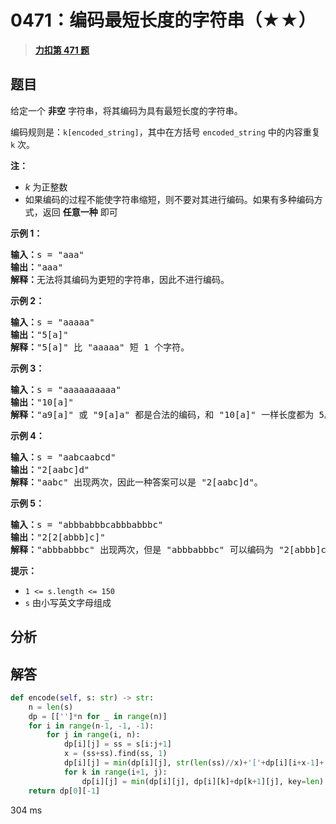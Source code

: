 # 0471：编码最短长度的字符串（★★）


> <u>**[力扣第 471 题](https://leetcode.cn/problems/encode-string-with-shortest-length/)**</u>

## 题目

<p>给定一个 <strong>非空</strong> 字符串，将其编码为具有最短长度的字符串。</p>

<p>编码规则是：<code>k[encoded_string]</code>，其中在方括号 <code>encoded_string</code><em> </em>中的内容重复 <code>k</code> 次。</p>

<p><strong>注：</strong></p>

<ul>
<li><em>k</em> 为正整数</li>
<li>如果编码的过程不能使字符串缩短，则不要对其进行编码。如果有多种编码方式，返回 <strong>任意一种</strong> 即可</li>
</ul>



<p><strong>示例 1：</strong></p>

<pre>
<strong>输入：</strong>s = "aaa"
<strong>输出：</strong>"aaa"
<strong>解释：</strong>无法将其编码为更短的字符串，因此不进行编码。
</pre>

<p><strong>示例 2：</strong></p>

<pre>
<strong>输入：</strong>s = "aaaaa"
<strong>输出：</strong>"5[a]"
<strong>解释：</strong>"5[a]" 比 "aaaaa" 短 1 个字符。
</pre>

<p><strong>示例 3：</strong></p>

<pre>
<strong>输入：</strong>s = "aaaaaaaaaa"
<strong>输出：</strong>"10[a]"
<strong>解释：</strong>"a9[a]" 或 "9[a]a" 都是合法的编码，和 "10[a]" 一样长度都为 5。
</pre>

<p><strong>示例 4：</strong></p>

<pre>
<strong>输入：</strong>s = "aabcaabcd"
<strong>输出：</strong>"2[aabc]d"
<strong>解释：</strong>"aabc" 出现两次，因此一种答案可以是 "2[aabc]d"。
</pre>

<p><strong>示例 5：</strong></p>

<pre>
<strong>输入：</strong>s = "abbbabbbcabbbabbbc"
<strong>输出：</strong>"2[2[abbb]c]"
<strong>解释：</strong>"abbbabbbc" 出现两次，但是 "abbbabbbc" 可以编码为 "2[abbb]c"，因此一种答案可以是 "2[2[abbb]c]"。
</pre>



<p><strong>提示：</strong></p>

<ul>
<li><code>1 <= s.length <= 150</code></li>
<li><code>s</code> 由小写英文字母组成</li>
</ul>


## 分析

## 解答

```python
def encode(self, s: str) -> str:
	n = len(s)
	dp = [['']*n for _ in range(n)]
	for i in range(n-1, -1, -1):
		for j in range(i, n):
			dp[i][j] = ss = s[i:j+1]
			x = (ss+ss).find(ss, 1)
			dp[i][j] = min(dp[i][j], str(len(ss)//x)+'['+dp[i][i+x-1]+']', key=len)
			for k in range(i+1, j):
				dp[i][j] = min(dp[i][j], dp[i][k]+dp[k+1][j], key=len)
	return dp[0][-1]
```

304 ms
